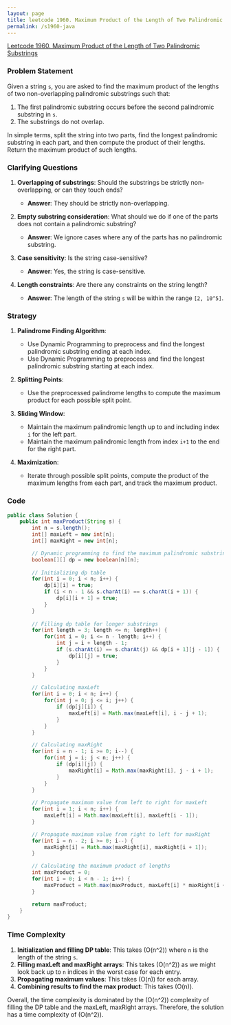 ```yaml
---
layout: page
title: leetcode 1960. Maximum Product of the Length of Two Palindromic Substrings
permalink: /s1960-java
---
```

[Leetcode 1960. Maximum Product of the Length of Two Palindromic Substrings](https://algoadvance.github.io/algoadvance/l1960)
### Problem Statement

Given a string `s`, you are asked to find the maximum product of the lengths of two non-overlapping palindromic substrings such that:

1. The first palindromic substring occurs before the second palindromic substring in `s`.
2. The substrings do not overlap.

In simple terms, split the string into two parts, find the longest palindromic substring in each part, and then compute the product of their lengths. Return the maximum product of such lengths.

### Clarifying Questions

1. **Overlapping of substrings**: Should the substrings be strictly non-overlapping, or can they touch ends?
   - **Answer**: They should be strictly non-overlapping.

2. **Empty substring consideration**: What should we do if one of the parts does not contain a palindromic substring?
   - **Answer**: We ignore cases where any of the parts has no palindromic substring.

3. **Case sensitivity**: Is the string case-sensitive?
   - **Answer**: Yes, the string is case-sensitive.

4. **Length constraints**: Are there any constraints on the string length?
   - **Answer**: The length of the string `s` will be within the range `[2, 10^5]`.

### Strategy

1. **Palindrome Finding Algorithm**:
   - Use Dynamic Programming to preprocess and find the longest palindromic substring ending at each index.
   - Use Dynamic Programming to preprocess and find the longest palindromic substring starting at each index.

2. **Splitting Points**:
   - Use the preprocessed palindrome lengths to compute the maximum product for each possible split point.

3. **Sliding Window**:
   - Maintain the maximum palindromic length up to and including index `i` for the left part.
   - Maintain the maximum palindromic length from index `i+1` to the end for the right part.

4. **Maximization**:
   - Iterate through possible split points, compute the product of the maximum lengths from each part, and track the maximum product.

### Code

```java
public class Solution {
    public int maxProduct(String s) {
        int n = s.length();
        int[] maxLeft = new int[n];
        int[] maxRight = new int[n];

        // Dynamic programming to find the maximum palindromic substring length ending at each index
        boolean[][] dp = new boolean[n][n];
        
        // Initializing dp table
        for(int i = 0; i < n; i++) {
            dp[i][i] = true;
            if (i < n - 1 && s.charAt(i) == s.charAt(i + 1)) {
                dp[i][i + 1] = true;
            }
        }
        
        // Filling dp table for longer substrings
        for(int length = 3; length <= n; length++) {
            for(int i = 0; i <= n - length; i++) {
                int j = i + length - 1;
                if (s.charAt(i) == s.charAt(j) && dp[i + 1][j - 1]) {
                    dp[i][j] = true;
                }
            }
        }

        // Calculating maxLeft
        for(int i = 0; i < n; i++) {
            for(int j = 0; j <= i; j++) {
                if (dp[j][i]) {
                    maxLeft[i] = Math.max(maxLeft[i], i - j + 1);
                }
            }
        }

        // Calculating maxRight
        for(int i = n - 1; i >= 0; i--) {
            for(int j = i; j < n; j++) {
                if (dp[i][j]) {
                    maxRight[i] = Math.max(maxRight[i], j - i + 1);
                }
            }
        }
        
        // Propagate maximum value from left to right for maxLeft
        for(int i = 1; i < n; i++) {
            maxLeft[i] = Math.max(maxLeft[i], maxLeft[i - 1]);
        }

        // Propagate maximum value from right to left for maxRight
        for(int i = n - 2; i >= 0; i--) {
            maxRight[i] = Math.max(maxRight[i], maxRight[i + 1]);
        }

        // Calculating the maximum product of lengths
        int maxProduct = 0;
        for(int i = 0; i < n - 1; i++) {
            maxProduct = Math.max(maxProduct, maxLeft[i] * maxRight[i + 1]);
        }

        return maxProduct;
    }
}
```

### Time Complexity
1. **Initialization and filling DP table**: This takes \(O(n^2)\) where `n` is the length of the string `s`.
2. **Filling maxLeft and maxRight arrays**: This takes \(O(n^2)\) as we might look back up to `n` indices in the worst case for each entry.
3. **Propagating maximum values**: This takes \(O(n)\) for each array.
4. **Combining results to find the max product**: This takes \(O(n)\).

Overall, the time complexity is dominated by the \(O(n^2)\) complexity of filling the DP table and the maxLeft, maxRight arrays. Therefore, the solution has a time complexity of \(O(n^2)\).
